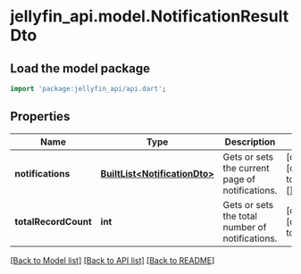 # jellyfin_api.model.NotificationResultDto

## Load the model package
```dart
import 'package:jellyfin_api/api.dart';
```

## Properties
Name | Type | Description | Notes
------------ | ------------- | ------------- | -------------
**notifications** | [**BuiltList&lt;NotificationDto&gt;**](NotificationDto.md) | Gets or sets the current page of notifications. | [optional] [default to const []]
**totalRecordCount** | **int** | Gets or sets the total number of notifications. | [optional] [default to null]

[[Back to Model list]](../README.md#documentation-for-models) [[Back to API list]](../README.md#documentation-for-api-endpoints) [[Back to README]](../README.md)


